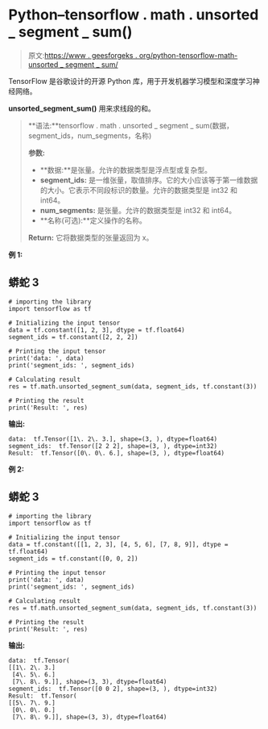 # Python–tensorflow . math . unsorted _ segment _ sum()

> 原文:[https://www . geesforgeks . org/python-tensorflow-math-unsorted _ segment _ sum/](https://www.geeksforgeeks.org/python-tensorflow-math-unsorted_segment_sum/)

TensorFlow 是谷歌设计的开源 Python 库，用于开发机器学习模型和深度学习神经网络。

**unsorted_segment_sum()** 用来求线段的和。

> **语法:**tensorflow . math . unsorted _ segment _ sum(数据，segment_ids，num_segments，名称)
> 
> **参数:**
> 
> *   **数据:**是张量。允许的数据类型是浮点型或复杂型。
> *   **segment_ids:** 是一维张量，取值排序。它的大小应该等于第一维数据的大小。它表示不同段标识的数量。允许的数据类型是 int32 和 int64。
> *   **num_segments:** 是张量。允许的数据类型是 int32 和 int64。
> *   **名称(可选):**定义操作的名称。
> 
> **Return:** 它将数据类型的张量返回为 x。

**例 1:**

## 蟒蛇 3

```
# importing the library
import tensorflow as tf

# Initializing the input tensor
data = tf.constant([1, 2, 3], dtype = tf.float64)
segment_ids = tf.constant([2, 2, 2])

# Printing the input tensor
print('data: ', data)
print('segment_ids: ', segment_ids)

# Calculating result
res = tf.math.unsorted_segment_sum(data, segment_ids, tf.constant(3))

# Printing the result
print('Result: ', res)
```

**输出:**

```
data:  tf.Tensor([1\. 2\. 3.], shape=(3, ), dtype=float64)
segment_ids:  tf.Tensor([2 2 2], shape=(3, ), dtype=int32)
Result:  tf.Tensor([0\. 0\. 6.], shape=(3, ), dtype=float64)

```

**例 2:**

## 蟒蛇 3

```
# importing the library
import tensorflow as tf

# Initializing the input tensor
data = tf.constant([[1, 2, 3], [4, 5, 6], [7, 8, 9]], dtype = tf.float64)
segment_ids = tf.constant([0, 0, 2])

# Printing the input tensor
print('data: ', data)
print('segment_ids: ', segment_ids)

# Calculating result
res = tf.math.unsorted_segment_sum(data, segment_ids, tf.constant(3))

# Printing the result
print('Result: ', res)
```

**输出:**

```
data:  tf.Tensor(
[[1\. 2\. 3.]
 [4\. 5\. 6.]
 [7\. 8\. 9.]], shape=(3, 3), dtype=float64)
segment_ids:  tf.Tensor([0 0 2], shape=(3, ), dtype=int32)
Result:  tf.Tensor(
[[5\. 7\. 9.]
 [0\. 0\. 0.]
 [7\. 8\. 9.]], shape=(3, 3), dtype=float64)

```